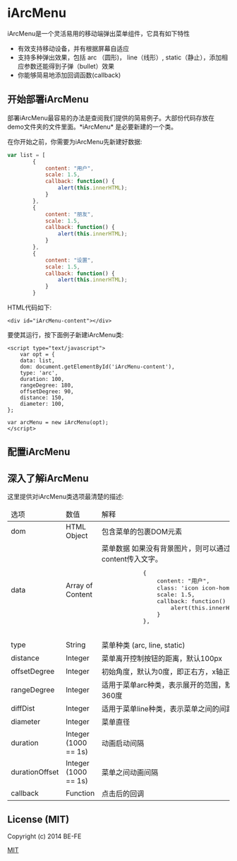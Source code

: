 <h1 id="intro">iArcMenu</h1>

iArcMenu是一个灵活易用的移动端弹出菜单组件，它具有如下特性

* 有效支持移动设备，并有根据屏幕自适应
* 支持多种弹出效果，包括 arc （圆形)， line（线形）, static（静止），添加相应参数还能得到子弹（bullet）效果
* 你能够简易地添加回调函数(callback)


<h2 id="getting-started">开始部署iArcMenu</h2>
部署iArcMenu最容易的办法是查阅我们提供的简易例子。大部份代码存放在demo文件夹的文件里面。*iArcMenu* 是必要新建的一个类。

在你开始之前，你需要为iArcMenu先新建好数据:

``` javascript
var list = [
        {
            content: "用户",
            scale: 1.5,
            callback: function() {
                alert(this.innerHTML);
            }
        },
        {
            content: "朋友",
            scale: 1.5,
            callback: function() {
                alert(this.innerHTML);
            }
        },
        {
            content: "设置",
            scale: 1.5,
            callback: function() {
                alert(this.innerHTML);
            }
        }
```

HTML代码如下:
	
	<div id="iArcMenu-content"></div>

要使其运行，按下面例子新建iArcMenu类: 

 	<script type="text/javascript">
    	var opt = {
        data: list,
        dom: document.getElementById('iArcMenu-content'),
        type: 'arc',
        duration: 100,
        rangeDegree: 180,
        offsetDegree: 90,
        distance: 150,
        diameter: 100,
    };

    var arcMenu = new iArcMenu(opt);
    </script>


<h2 id="configuration">配置iArcMenu</h2>


<h2 id="understanding">深入了解iArcMenu</h2>
这里提供对iArcMenu类选项最清楚的描述: 
<table>
<thead>
	<tr>
		<td>选项</td>
		<td>数值</td>
		<td>解释</td>
	</tr>
</thead>
<tbody>
	<tr>
		<td>dom</td>
		<td>HTML Object</td>
		<td>包含菜单的包裹DOM元素</td>
	</tr>
	<tr>
		<td>data</td>
		<td>Array of Content</td>
		<td>菜单数据
			如果没有背景图片，则可以通过content传入文字。
			<pre>
			{
	            content: "用户",
	            class: 'icon icon-home3',
	            scale: 1.5,
	            callback: function() {
	                alert(this.innerHTML);
	            }
	        },
	        </pre>
		</td>
	</tr>
	<tr>
		<td>type</td>
		<td>String</td>
		<td>菜单种类 (arc, line, static)</td>
	</tr>
	<tr>
		<td>distance</td>
		<td>Integer</td>
		<td>菜单离开控制按钮的距离，默认100px</td>
	</tr>
	<tr>
		<td>offsetDegree</td>
		<td>Integer</td>
		<td>初始角度，默认为0度，即正右方，x轴正方向</td>
	</tr>
	<tr>
		<td>rangeDegree</td>
		<td>Integer</td>
		<td>适用于菜单arc种类，表示展开的范围，默认360度</td>
	</tr>
	<tr>
		<td>diffDist</td>
		<td>Integer</td>
		<td>适用于菜单line种类，表示菜单之间的间距</td>
	</tr>
	<tr>
		<td>diameter</td>
		<td>Integer</td>
		<td>菜单直径</td>
	</tr>
	<tr>
		<td>duration</td>
		<td>Integer (1000 == 1s)</td>
		<td>动画启动间隔</td>
	</tr>
	<tr>
		<td>durationOffset</td>
		<td>Integer (1000 == 1s)</td>
		<td>菜单之间动画间隔</td>
	</tr>
	<tr>
		<td>callback</td>
		<td>Function</td>
		<td>点击后的回调</td>
	</tr>
</tbody>
</table>

<h2 id="license">License (MIT)</h2>

Copyright (c) 2014 BE-FE

[MIT](https://github.com/BE-FE/iArcMenu/blob/master/LICENSE)
